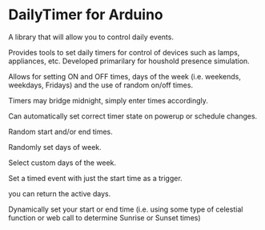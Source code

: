 # DailyTimer for Arduino
A library that will allow you to control daily events.

Provides tools to set daily timers for control of devices such as lamps, appliances, etc. Developed primarilary for houshold presence simulation.

Allows for setting ON and OFF times, days of the week (i.e. weekends, weekdays, Fridays) and the use of random on/off times.
   
Timers may bridge midnight, simply enter times accordingly.
   
Can automatically set correct timer state on powerup or schedule changes.

Random start and/or end times.
   
Randomly set days of week.
   
Select custom days of the week.
   
Set a timed event with just the start time as a trigger.
   
you can return the active days.
   
Dynamically set your start or end time (i.e. using some type of celestial function or web call to determine Sunrise or Sunset times)
